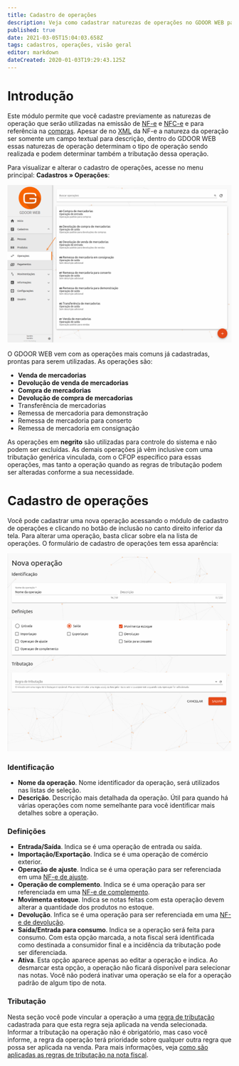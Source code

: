 ```yaml
---
title: Cadastro de operações
description: Veja como cadastrar naturezas de operações no GDOOR WEB para usar nos documentos
published: true
date: 2021-03-05T15:04:03.658Z
tags: cadastros, operações, visão geral
editor: markdown
dateCreated: 2020-01-03T19:29:43.125Z
---
```


# Introdução

Este módulo permite que você cadastre previamente as naturezas de operação que serão utilizadas na emissão de [NF-e](/movimentos/nf-e) e [NFC-e](/movimentos/nfc-e) e para referência na [compras](/movimentos/compras). Apesar de no [XML](/glossario#xml) da NF-e a natureza da operação ser somente um campo textual para descrição, dentro do GDOOR WEB essas naturezas de operação determinam o tipo de operação sendo realizada e podem determinar também a tributação dessa operação.

Para visualizar e alterar o cadastro de operações, acesse no menu principal: **Cadastros &raquo; Operações**:

![Acessar o módulo de operações](/cadastros/operacoes/acessar-operacoes.png)

O GDOOR WEB vem com as operações mais comuns já cadastradas, prontas para serem utilizadas. As operações são:

- **Venda de mercadorias**
- **Devolução de venda de mercadorias**
- **Compra de mercadorias**
- **Devolução de compra de mercadorias**
- Transferência de mercadorias
- Remessa de mercadoria para demonstração
- Remessa de mercadoria para conserto
- Remessa de mercadoria em consignação

As operações em **negrito** são utilizadas para controle do sistema e não podem ser excluídas. As demais operações já vêm inclusive com uma tributação genérica vinculada, com o CFOP específico para essas operações, mas tanto a operação quando as regras de tributação podem ser alteradas conforme a sua necessidade.

# Cadastro de operações

Você pode cadastrar uma nova operação acessando o módulo de cadastro de operações e clicando no botão de inclusão no canto direito inferior da tela. Para alterar uma operação, basta clicar sobre ela na lista de operações. O formulário de cadastro de operações tem essa aparência:

![Formulário para cadastro de operações](/cadastros/operacoes/formulario-para-cadastro-de-operacoes.png)

### Identificação 

- **Nome da operação**. Nome identificador da operação, será utilizados nas listas de seleção.
- **Descrição**. Descrição mais detalhada da operação. Útil para quando há várias operações com nome semelhante para você identificar mais detalhes sobre a operação.

### Definições

- **Entrada/Saída**. Indica se é uma operação de entrada ou saída.
- **Importação/Exportação**. Indica se é uma operação de comércio exterior.
- **Operação de ajuste**. Indica se é uma operação para ser referenciada em uma [NF-e de ajuste](/movimentos/nf-e/ajuste).
- **Operação de complemento**. Indica se é uma operação para ser referenciada em uma [NF-e de complemento](/movimentos/nf-e/complemento).
- **Movimenta estoque**. Indica se notas feitas com esta operação devem alterar a quantidade dos produtos no estoque.
- **Devolução**. Infica se é uma operação para ser referenciada em uma [NF-e de devolução](/movimentos/nf-e/devolucao).
- **Saída/Entrada para consumo**. Indica se a operação será feita para consumo. Com esta opção marcada, a nota fiscal será identificada como destinada a consumidor final e a incidência da tributação pode ser diferenciada.
- **Ativa**. Esta opção aparece apenas ao editar a operação e indica. Ao desmarcar esta opção, a operação não ficará disponível para selecionar nas notas. Você não poderá inativar uma operação se ela for a operação padrão de algum tipo de nota.

### Tributação

Nesta seção você pode vincular a operação a uma [regra de tributação](/configuracoes/impostos/regras-de-tributacao) cadastrada para que esta regra seja aplicada na venda selecionada. Informar a tributação na operação não é obrigatório, mas caso você informe, a regra da operação terá prioridade sobre qualquer outra regra que possa ser aplicada na venda. Para mais informações, veja [como são aplicadas as regras de tributação na nota fiscal](/configuracoes/impostos/regras-de-tributacao#como-são-aplicadas-as-regras-de-tributação).